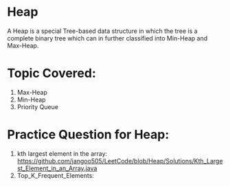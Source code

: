 # Heap
A Heap is a special Tree-based data structure in which the tree is a complete binary tree which can in further classified into Min-Heap and Max-Heap.

# Topic Covered:
1. Max-Heap
2. Min-Heap
3. Priority Queue

# Practice Question for Heap:
1. kth largest element in the array: https://github.com/jangoo505/LeetCode/blob/Heap/Solutions/Kth_Largest_Element_in_an_Array.java
2. Top_K_Frequent_Elements: 